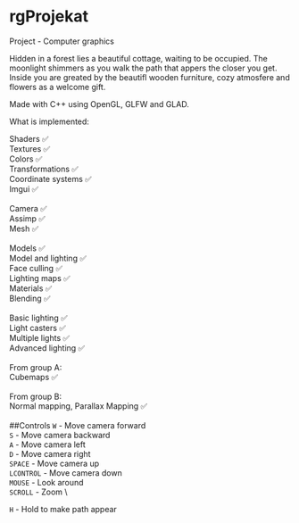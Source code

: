 # rgProjekat
 Project - Computer graphics 

Hidden in a forest lies a beautiful cottage, waiting to be occupied. The moonlight shimmers as you walk the path that appers the closer you get. Inside you are greated by the beautifl wooden furniture, cozy atmosfere and flowers as a welcome gift. 

Made with C++ using OpenGL, GLFW and GLAD.

What is implemented:

Shaders ✅ \
Textures ✅\
Colors ✅\
Transformations ✅\
Coordinate systems ✅\
Imgui ✅\
\
Camera ✅\
Assimp ✅\
Mesh ✅\
\
Models ✅\
Model and lighting ✅\
Face culling ✅\
Lighting maps ✅\
Materials ✅\
Blending ✅\
\
Basic lighting ✅\
Light casters ✅\
Multiple lights ✅\
Advanced lighting ✅\
\
From group A:\
Cubemaps ✅\
\
From group B:\
Normal mapping, Parallax Mapping ✅\
\
##Controls
`W`  - Move camera forward \
`S`  - Move camera backward \
`A`  - Move camera left \
`D`  - Move camera right \
`SPACE`  - Move camera up \
`LCONTROL`  - Move camera down \
`MOUSE`  - Look around \
`SCROLL`  - Zoom \

`H`  - Hold to make path appear
